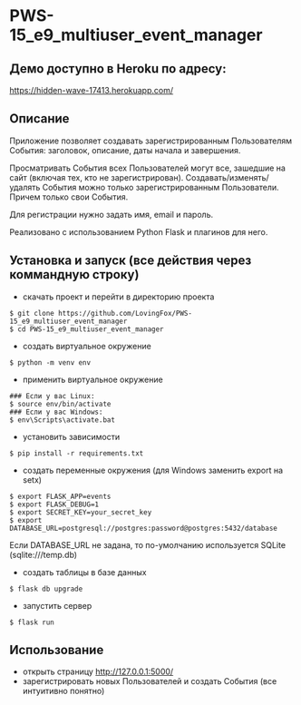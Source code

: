 # PWS-15_e9_multiuser_event_manager

## Демо доступно в Heroku по адресу:
https://hidden-wave-17413.herokuapp.com/

## Описание
Приложение позволяет создавать зарегистрированным Пользователям События: заголовок, описание, даты начала и завершения.

Просматривать События всех Пользователей могут все, зашедшие на сайт (включая тех, кто не зарегистрирован). Создавать/изменять/удалять События можно только зарегистрированным Пользователи. Причем только свои События.

Для регистрации нужно задать имя, email и пароль.

Реализовано с использованием Python Flask и плагинов для него.

## Установка и запуск (все действия через коммандную строку)
  - скачать проект и перейти в директорию проекта
```
$ git clone https://github.com/LovingFox/PWS-15_e9_multiuser_event_manager
$ cd PWS-15_e9_multiuser_event_manager
```
  - создать виртуальное окружение
  ```
$ python -m venv env
```
  - применить виртуальное окружение
```
### Если у вас Linux:
$ source env/bin/activate
### Если у вас Windows:
$ env\Scripts\activate.bat
```
 - установить зависимости
```
$ pip install -r requirements.txt 
```

 - создать переменные окружения (для Windows заменить export на setx)
```
$ export FLASK_APP=events
$ export FLASK_DEBUG=1
$ export SECRET_KEY=your_secret_key
$ export DATABASE_URL=postgresql://postgres:password@postgres:5432/database
```
Если DATABASE_URL не задана, то по-умолчанию используется SQLite (sqlite:///temp.db)

  - создать таблицы в базе данных
```
$ flask db upgrade
```

  - запустить сервер
```
$ flask run
```

## Использование
- открыть страницу http://127.0.0.1:5000/
- зарегистрировать новых Пользователей и создать События (все интуитивно понятно)

